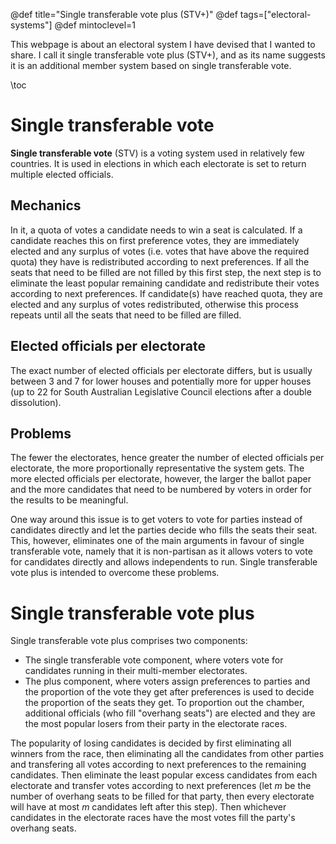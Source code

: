 @def title="Single transferable vote plus (STV+)"
@def tags=["electoral-systems"]
@def mintoclevel=1

This webpage is about an electoral system I have devised that I wanted to share. I call it single transferable vote plus (STV+), and as its name suggests it is an additional member system based on single transferable vote.

\toc

# Single transferable vote
**Single transferable vote** (STV) is a voting system used in relatively few countries. It is used in elections in which each electorate is set to return multiple elected officials. 

## Mechanics
In it, a quota of votes a candidate needs to win a seat is calculated. If a candidate reaches this on first preference votes, they are immediately elected and any surplus of votes (i.e. votes that have above the required quota) they have is redistributed according to next preferences. If all the seats that need to be filled are not filled by this first step, the next step is to eliminate the least popular remaining candidate and redistribute their votes according to next preferences. If candidate(s) have reached quota, they are elected and any surplus of votes redistributed, otherwise this process repeats until all the seats that need to be filled are filled.

## Elected officials per electorate
The exact number of elected officials per electorate differs, but is usually between 3 and 7 for lower houses and potentially more for upper houses (up to 22 for South Australian Legislative Council elections after a double dissolution). 

## Problems
The fewer the electorates, hence greater the number of elected officials per electorate, the more proportionally representative the system gets. The more elected officials per electorate, however, the larger the ballot paper and the more candidates that need to be numbered by voters in order for the results to be meaningful. 

One way around this issue is to get voters to vote for parties instead of candidates directly and let the parties decide who fills the seats their seat. This, however, eliminates one of the main arguments in favour of single transferable vote, namely that it is non-partisan as it allows voters to vote for candidates directly and allows independents to run. Single transferable vote plus is intended to overcome these problems.

# Single transferable vote plus
Single transferable vote plus comprises two components:

* The single transferable vote component, where voters vote for candidates running in their multi-member electorates.
* The plus component, where voters assign preferences to parties and the proportion of the vote they get after preferences is used to decide the proportion of the seats they get. To proportion out the chamber, additional officials (who fill "overhang seats") are elected and they are the most popular losers from their party in the electorate races. 

The popularity of losing candidates is decided by first eliminating all winners from the race, then eliminating all the candidates from other parties and transfering all votes according to next preferences to the remaining candidates. Then eliminate the least popular excess candidates from each electorate and transfer votes according to next preferences (let $m$ be the number of overhang seats to be filled for that party, then every electorate will have at most $m$ candidates left after this step). Then whichever candidates in the electorate races have the most votes fill the party's overhang seats. 